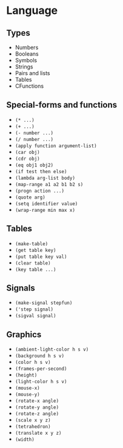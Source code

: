 Language
========

Types
-----

- Numbers
- Booleans
- Symbols
- Strings
- Pairs and lists
- Tables
- CFunctions

Special-forms and functions
---------------------------

- `(* ...)`
- `(+ ...)`
- `(- number ...)`
- `(/ number ...)`
- `(apply function argument-list)`
- `(car obj)`
- `(cdr obj)`
- `(eq obj1 obj2)`
- `(if test then else)`
- `(lambda arg-list body)`
- `(map-range a1 a2 b1 b2 s)`
- `(progn action ...)`
- `(quote arg)`
- `(setq identifier value)`
- `(wrap-range min max x)`

Tables
------

- `(make-table)`
- `(get table key)`
- `(put table key val)`
- `(clear table)`
- `(key table ...)`

Signals
-------

- `(make-signal stepfun)`
- `('step signal)`
- `(sigval signal)`

Graphics
--------

- `(ambient-light-color h s v)`
- `(background h s v)`
- `(color h s v)`
- `(frames-per-second)`
- `(height)`
- `(light-color h s v)`
- `(mouse-x)`
- `(mouse-y)`
- `(rotate-x angle)`
- `(rotate-y angle)`
- `(rotate-z angle)`
- `(scale x y z)`
- `(tetrahedron)`
- `(translate x y z)`
- `(width)`

